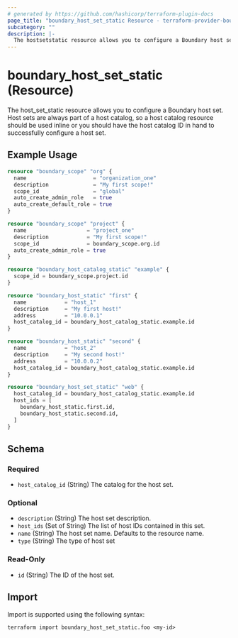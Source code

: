 ```yaml
---
# generated by https://github.com/hashicorp/terraform-plugin-docs
page_title: "boundary_host_set_static Resource - terraform-provider-boundary"
subcategory: ""
description: |-
  The hostsetstatic resource allows you to configure a Boundary host set. Host sets are always part of a host catalog, so a host catalog resource should be used inline or you should have the host catalog ID in hand to successfully configure a host set.
---
```


# boundary_host_set_static (Resource)

The host_set_static resource allows you to configure a Boundary host set. Host sets are always part of a host catalog, so a host catalog resource should be used inline or you should have the host catalog ID in hand to successfully configure a host set.

## Example Usage

```terraform
resource "boundary_scope" "org" {
  name                     = "organization_one"
  description              = "My first scope!"
  scope_id                 = "global"
  auto_create_admin_role   = true
  auto_create_default_role = true
}

resource "boundary_scope" "project" {
  name                   = "project_one"
  description            = "My first scope!"
  scope_id               = boundary_scope.org.id
  auto_create_admin_role = true
}

resource "boundary_host_catalog_static" "example" {
  scope_id = boundary_scope.project.id
}

resource "boundary_host_static" "first" {
  name            = "host_1"
  description     = "My first host!"
  address         = "10.0.0.1"
  host_catalog_id = boundary_host_catalog_static.example.id
}

resource "boundary_host_static" "second" {
  name            = "host_2"
  description     = "My second host!"
  address         = "10.0.0.2"
  host_catalog_id = boundary_host_catalog_static.example.id
}

resource "boundary_host_set_static" "web" {
  host_catalog_id = boundary_host_catalog_static.example.id
  host_ids = [
    boundary_host_static.first.id,
    boundary_host_static.second.id,
  ]
}
```

<!-- schema generated by tfplugindocs -->
## Schema

### Required

- `host_catalog_id` (String) The catalog for the host set.

### Optional

- `description` (String) The host set description.
- `host_ids` (Set of String) The list of host IDs contained in this set.
- `name` (String) The host set name. Defaults to the resource name.
- `type` (String) The type of host set

### Read-Only

- `id` (String) The ID of the host set.

## Import

Import is supported using the following syntax:

```shell
terraform import boundary_host_set_static.foo <my-id>
```
